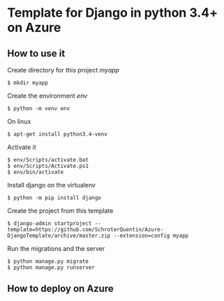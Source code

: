 # Template for Django in python 3.4+ on Azure

## How to use it

Create directory for this project *myapp*

    $ mkdir myapp

Create the environment *env*

    $ python -m venv env

On linux 

    $ apt-get install python3.4-venv

Activate it

    $ env/Scripts/activate.bat 
    $ env/Scripts/Activate.ps1
    $ env/bin/activate

Install django on the virtualenv

    $ python -m pip install django

Create the project from this template

    $ django-admin startproject --template=https://github.com/SchroterQuentin/Azure-DjangoTemplate/archive/master.zip --extension=config myapp

Run the migrations and the server

    $ python manage.py migrate
    $ python manage.py runserver

## How to deploy on Azure

